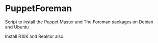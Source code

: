 # PuppetForeman #

Script to install the Puppet Master and The Foreman packages on Debian and Ubuntu

Install R10K and Reaktor also.
